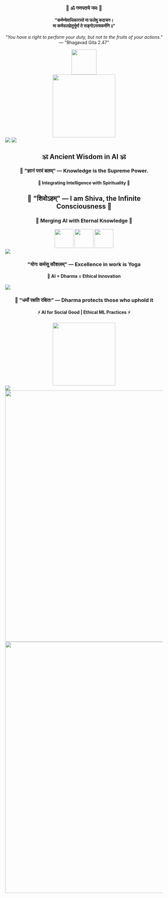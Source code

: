 <div align="center">
  <h3>🔱 ॐ गणपतये नमः 🔱</h3>
  <h4>
    "कर्मण्येवाधिकारस्ते मा फलेषु कदाचन।<br>
    मा कर्मफलहेतुर्भूर्मा ते सङ्गोऽस्त्वकर्मणि॥"
  </h4>
  <p><i>"You have a right to perform your duty, but not to the fruits of your actions."</i> — "Bhagavad Gita 2.47"</p>
</div>

<div align="center">
  <img src="https://upload.wikimedia.org/wikipedia/commons/thumb/7/7a/Om_symbol.svg/200px-Om_symbol.svg.png" width="80px">
</div>

<div align="center">
  <img src="https://media.giphy.com/media/26AHONQ79FdWZhAI0/giphy.gif" width="200px">
</div>

<img src="https://readme-typing-svg.herokuapp.com?font=Fira+Code&size=22&duration=3000&pause=1000&color=FFA500&center=true&vCenter=true&random=false&width=500&lines=🕉️+Harnessing+the+Power+of+AI!;🔱+Innovation+Meets+Spirituality!;🧘‍♂️+Balance+of+Tech+and+Wisdom!"/>

<img src="https://capsule-render.vercel.app/api?type=waving&color=0:FF9933,100:FFD700&height=180&section=header&text=ॐ%20Rohit%20Vyavahare%20ॐ&fontSize=75&animation=fadeIn&fontAlignY=42&fontColor=FFFFFF&fontAlign=50"/>


<div align="center">
  <h2>🕉️ Ancient Wisdom in AI 🕉️</h2>
  <h3>🧠 "ज्ञानं परमं बलम्" — Knowledge is the Supreme Power.</h3>
  <h4>🔱 Integrating Intelligence with Spirituality 🔱</h4>
</div>


<div align="center">
  <h2>🔱 "शिवोऽहम्" — I am Shiva, the Infinite Consciousness 🔱</h2>
  <h3>🧠 Merging AI with Eternal Knowledge 🧠</h3>
</div>

<div align="center">
  <img src="https://upload.wikimedia.org/wikipedia/commons/thumb/3/3a/Trishul_symbol.svg/200px-Trishul_symbol.svg.png" width="60px">
  <img src="https://upload.wikimedia.org/wikipedia/commons/thumb/7/7a/Om_symbol.svg/200px-Om_symbol.svg.png" width="60px">
  <img src="https://upload.wikimedia.org/wikipedia/commons/thumb/3/3f/Damru.svg/120px-Damru.svg.png" width="60px">
</div>


<img src="https://capsule-render.vercel.app/api?type=waving&color=0:000000,100:8B0000&height=180&section=header&text=🔱%20Rohit%20Vyavahare%20🔱&fontSize=75&animation=fadeIn&fontAlignY=42&fontColor=FFFFFF&fontAlign=50"/>





<div align="center">
  <h3>"योगः कर्मसु कौशलम्" — Excellence in work is Yoga</h3>
  <h4>🤖 AI + Dharma = Ethical Innovation</h4>
</div>

<img src="https://capsule-render.vercel.app/api?type=waving&color=0:0000FF,100:87CEEB&height=180&section=header&text=🛡%20Rohit%20Vyavahare%20🛡&fontSize=75&animation=fadeIn&fontAlignY=42&fontColor=FFFFFF&fontAlign=50"/>





<div align="center">
  <h3>🏹 "धर्मो रक्षति रक्षितः" — Dharma protects those who uphold it</h3>
  <h4>⚡ AI for Social Good | Ethical ML Practices ⚡</h4>
</div>

<div align="center">
  <img src="https://media.giphy.com/media/3o7abldj0b3rxrZUxW/giphy.gif" width="200px">
</div>

<img src="https://readme-typing-svg.herokuapp.com?font=Fira+Code&size=22&duration=3000&pause=1000&color=FF4500&center=true&vCenter=true&random=false&width=500&lines=🕉️+Harnessing+the+Power+of+AI!;⚡+Bringing+Tech+and+Dharma+Together!;🌌+Exploring+the+Cosmos+of+ML!"/>



<div align="center">
  <img src="https://media.giphy.com/media/26AHONQ79FdWZhAI0/giphy.gif" width="800px">
</div>



<div align="center">
  <img src="https://media.giphy.com/media/26AHONQ79FdWZhAI0/giphy.gif" width="800px">
</div>

